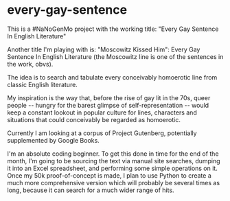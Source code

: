 every-gay-sentence
==================
This is a #NaNoGenMo project with the working title: "Every Gay Sentence In English Literature"

Another title I'm playing with is: "Moscowitz Kissed Him": Every Gay Sentence In English Literature (the Moscowitz line is one of the sentences in the work, obvs).

The idea is to search and tabulate every conceivably homoerotic line from classic English literature. 

My inspiration is the way that, before the rise of gay lit in the 70s, queer people -- hungry for the barest glimpse of self-representation -- would keep a constant lookout in popular culture for lines, characters and situations that could conceivably be regarded as homoerotic. 

Currently I am looking at a corpus of Project Gutenberg, potentially supplemented by Google Books.

I'm an absolute coding beginner. To get this done in time for the end of the month, I'm going to be sourcing the text via manual site searches, dumping it into an Excel spreadsheet, and performing some simple operations on it. Once my 50k proof-of-concept is made, I plan to use Python to create a much more comprehensive version which will probably be several times as long, because it can search for a much wider range of hits.


